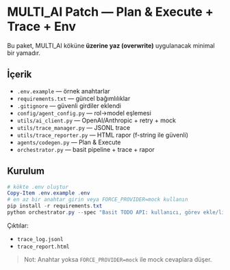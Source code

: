 # MULTI_AI Patch — Plan & Execute + Trace + Env

Bu paket, MULTI_AI köküne **üzerine yaz (overwrite)** uygulanacak minimal bir yamadır.

## İçerik
- `.env.example` — örnek anahtarlar
- `requirements.txt` — güncel bağımlılıklar
- `.gitignore` — güvenli girdiler eklendi
- `config/agent_config.py` — rol→model eşlemesi
- `utils/ai_client.py` — OpenAI/Anthropic + retry + mock
- `utils/trace_manager.py` — JSONL trace
- `utils/trace_reporter.py` — HTML rapor (f-string ile güvenli)
- `agents/codegen.py` — Plan & Execute
- `orchestrator.py` — basit pipeline + trace + rapor

## Kurulum
```powershell
# kökte .env oluştur
Copy-Item .env.example .env
# en az bir anahtar girin veya FORCE_PROVIDER=mock kullanın
pip install -r requirements.txt
python orchestrator.py --spec "Basit TODO API: kullanıcı, görev ekle/listele" --report
```

Çıktılar:
- `trace_log.jsonl`
- `trace_report.html`

> Not: Anahtar yoksa `FORCE_PROVIDER=mock` ile mock cevaplara düşer.
